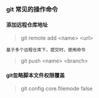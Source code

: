 ### git 常见的操作命令

#### 添加远程仓库地址

>git remote add &lt;name&gt; &lt;url&gt;

`基于多个远程仓库下，提交时，使用命令`

> git push &lt;name&gt; &lt;branch&gt;

#### git忽略脚本文件权限覆盖

> git config core.filemode false